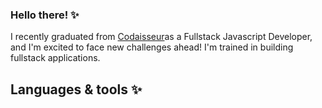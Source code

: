 ### Hello there! ✨

I recently graduated from [Codaisseur](https://www.https://codaisseur.com/)as a Fullstack Javascript Developer, and I'm excited to face new challenges ahead! 
I'm trained in building fullstack applications.

## Languages & tools ✨





<!--
**Itsapon/Itsapon** is a ✨ _special_ ✨ repository because its `README.md` (this file) appears on your GitHub profile.

Here are some ideas to get you started:

- 🔭 I’m currently working on ...
- 🌱 I’m currently learning ...
- 👯 I’m looking to collaborate on ...
- 🤔 I’m looking for help with ...
- 💬 Ask me about ...
- 📫 How to reach me: ...
- 😄 Pronouns: ...
- ⚡ Fun fact: ...
-->
